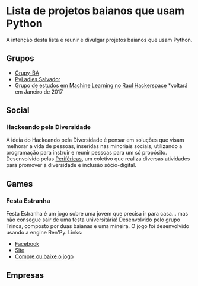 # Lista de projetos baianos que usam Python
A intenção desta lista é reunir e divulgar projetos baianos que usam Python.

## Grupos

- [Grupy-BA](https://groups.google.com/forum/#!forum/grupy-ba)
- [PyLadies Salvador](https://www.facebook.com/PyLadiesSalvador/)
- [Grupo de estudos em Machine Learning no Raul Hackerspace](http://raulhc.cc) *voltará em Janeiro de 2017

## Social

### Hackeando pela Diversidade
A ideia do Hackeando pela Diversidade é pensar em soluções que visam melhorar a vida de pessoas, inseridas nas minoriais sociais, utilizando a programação para instruir e reunir pessoas para um só propósito. Desenvolvido pelas [Periféricas](www.perifericas.com.br), um coletivo que realiza diversas atividades para promover a diversidade e inclusão sócio-digital.

## Games

### Festa Estranha
Festa Estranha é um jogo sobre uma jovem que precisa ir para casa... mas não consegue sair de uma festa universitária!
Desenvolvido pelo grupo Trinca, composto por duas baianas e uma mineira. O jogo foi desenvolvido usando a engine Ren'Py.
Links:
- [Facebook](https://www.facebook.com/festaestranhagame/)
- [Site](http://trincastudio.tumblr.com/)
- [Compre ou baixe o jogo](https://trinca.itch.io/festa-estranha)

## Empresas

### 
